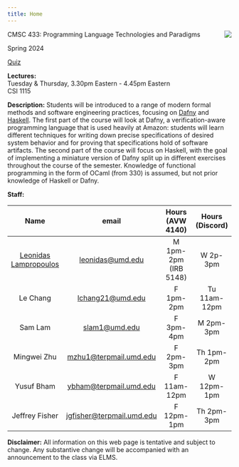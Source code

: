 ```yaml
---
title: Home
---
```


<img align="right" src="/images/haskell-logo.png">

CMSC 433: Programming Language Technologies and Paradigms

Spring 2024

[Quiz](code/quizsingle.pdf)

**Lectures:**  
Tuesday & Thursday, 3.30pm Eastern - 4.45pm Eastern  
CSI 1115


**Description:**
Students will be introduced to a range of modern formal methods and
software engineering practices, focusing on
[Dafny](http://dafny.org/) and [Haskell](http://haskell.org/).
The first part of the course will look at Dafny, a verification-aware
programming language that is used heavily at Amazon: students will
learn different techniques for writing down precise specifications of
desired system behavior and for proving that specifications hold of
software artifacts. The second part of the course will focus on Haskell,
with the goal of implementing a miniature version of Dafny split up in
different exercises throughout the course of the semester. Knowledge
of functional programming in the form of OCaml (from 330) is assumed,
but not prior knowledge of Haskell or Dafny.

**Staff:**

| Name | email | Hours (AVW 4140) | Hours (Discord) |
| :---------: | :----------: | :----: | :-----: |
| [Leonidas Lampropoulos](https://lemonidas.github.io/) | leonidas@umd.edu | M 1pm-2pm (IRB 5148) | W 2p-3pm |
| Le Chang | lchang21@umd.edu | F 1pm-2pm | Tu 11am-12pm |
| Sam Lam | slam1@umd.edu | F 3pm-4pm | M 2pm-3pm |
| Mingwei Zhu | mzhu1@terpmail.umd.edu | F 2pm-3pm | Th 1pm-2pm |
| Yusuf Bham | ybham@terpmail.umd.edu | F 11am-12pm | W 12pm-1pm |
| Jeffrey Fisher | jgfisher@terpmail.umd.edu | F 12pm-1pm | Th 2pm-3pm |

**Disclaimer:** All information on this web page is tentative and
subject to change. Any substantive change will be accompanied with an
announcement to the class via ELMS.
